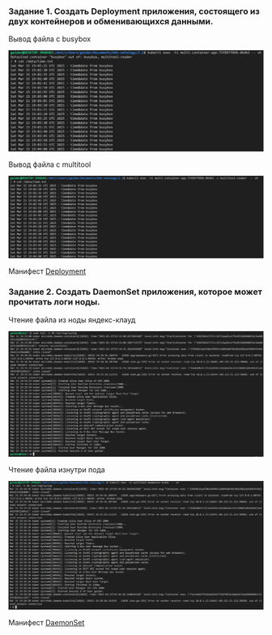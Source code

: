 ### Задание 1. Создать Deployment приложения, состоящего из двух контейнеров и обменивающихся данными.

Вывод файла с busybox

![alt text](busybox.png)

Вывод файла с multitool

![alt text](multitool.png)

Манифест [Deployment](deployment_multitool_busybox.yaml)

### Задание 2. Создать DaemonSet приложения, которое может прочитать логи ноды.

Чтение файла из ноды яндекс-клауд

![alt text](from_yc.png)

Чтение файла изнутри пода 

![alt text](from_container.png)

Манифест [DaemonSet](daemonset_multitool.yaml)